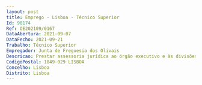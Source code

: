 ```yaml
--- 
layout: post
title: Emprego - Lisboa - Técnico Superior
Id: 90174
Ref: OE202109/0167
DataAbertura: 2021-09-07
DataFecho: 2021-09-21
Trabalho: Técnico Superior
Empregador: Junta de Freguesia dos Olivais
Descricao: Prestar assessoria jurídica ao órgão executivo e às divisões dos serviços da Freguesia e assegurar, com a elaboração de pareceres jurídicos, e outras informações técnico jurídicas, o cumprimento das competências da Junta de Freguesia  contribuir para o aperfeiçoamento técnico jurídico dos atos administrativos  garantir a divulgação de normas e regulamentos essenciais à gestão da Junta de Freguesia, bem como das suas alterações ou revogações  representar a Junta de Freguesia sob mandato forense e acompanhar procedimentos judiciais  executar as tarefas enquadradas no conteúdo funcional da carreira categoria em questão.
CodigoPostal: 1849-029 LISBOA
Concelho: Lisboa
Distrito: Lisboa
--- 
```


